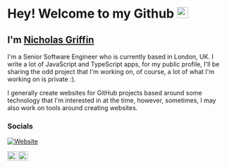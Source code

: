 # Hey! Welcome to my Github <img src="https://media.giphy.com/media/hvRJCLFzcasrR4ia7z/giphy.gif" width="25px"/> 

## I'm [Nicholas Griffin](https://nicholasgriffin.dev)

I'm a Senior Software Engineer who is currently based in London, UK. I write a lot of JavaScript and TypeScript apps, for my public profile, I'll be sharing the odd project that I'm working on, of course, a lot of what I'm working on is private :).

I generally create websites for GitHub projects based around some technology that I'm interested in at the time, however, sometimes, I may also work on tools around creating websites.

### Socials

[![Website](https://img.shields.io/website?label=nicholasgriffin.dev&style=for-the-badge&url=https%3A%2F%2Fnicholasgriffin.dev)](https://nicholasgriffin.dev)

[<img align="left" alt="LinkindIn" width="22px" src="https://cdn2.iconfinder.com/data/icons/social-media-2285/512/1_Linkedin_unofficial_colored_svg-512.png" />][linkedin]
[<img align="left" alt="Twitter" width="22px" src="https://cdn2.iconfinder.com/data/icons/social-media-2285/512/1_Twitter3_colored_svg-512.png" />][twitter]

<br />

[website]: https://nicholasgriffin.dev
[twitter]: https://twitter.com/NGriffintn
[linkedin]: https://linkedin.com/nicholasgriffin-gb
